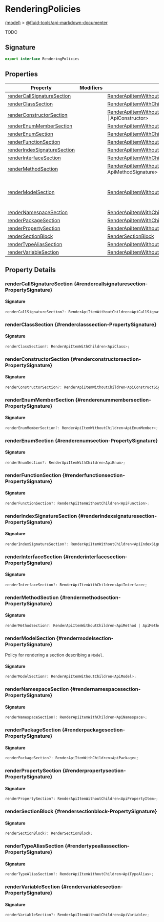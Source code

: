 
# RenderingPolicies

[(model)](./index) &gt; [@fluid-tools/api-markdown-documenter](./api-markdown-documenter)

TODO

## Signature

```typescript
export interface RenderingPolicies 
```

## Properties

|  Property | Modifiers | Type | Description |
|  --- | --- | --- | --- |
|  [renderCallSignatureSection](./api-markdown-documenter/renderingpolicies-interface#rendercallsignaturesection-PropertySignature) |  | [RenderApiItemWithoutChildren](./api-markdown-documenter#renderapiitemwithoutchildren-TypeAlias)<!-- -->&lt;ApiCallSignature&gt; |  |
|  [renderClassSection](./api-markdown-documenter/renderingpolicies-interface#renderclasssection-PropertySignature) |  | [RenderApiItemWithChildren](./api-markdown-documenter#renderapiitemwithchildren-TypeAlias)<!-- -->&lt;ApiClass&gt; |  |
|  [renderConstructorSection](./api-markdown-documenter/renderingpolicies-interface#renderconstructorsection-PropertySignature) |  | [RenderApiItemWithoutChildren](./api-markdown-documenter#renderapiitemwithoutchildren-TypeAlias)<!-- -->&lt;ApiConstructSignature \| ApiConstructor&gt; |  |
|  [renderEnumMemberSection](./api-markdown-documenter/renderingpolicies-interface#renderenummembersection-PropertySignature) |  | [RenderApiItemWithoutChildren](./api-markdown-documenter#renderapiitemwithoutchildren-TypeAlias)<!-- -->&lt;ApiEnumMember&gt; |  |
|  [renderEnumSection](./api-markdown-documenter/renderingpolicies-interface#renderenumsection-PropertySignature) |  | [RenderApiItemWithChildren](./api-markdown-documenter#renderapiitemwithchildren-TypeAlias)<!-- -->&lt;ApiEnum&gt; |  |
|  [renderFunctionSection](./api-markdown-documenter/renderingpolicies-interface#renderfunctionsection-PropertySignature) |  | [RenderApiItemWithoutChildren](./api-markdown-documenter#renderapiitemwithoutchildren-TypeAlias)<!-- -->&lt;ApiFunction&gt; |  |
|  [renderIndexSignatureSection](./api-markdown-documenter/renderingpolicies-interface#renderindexsignaturesection-PropertySignature) |  | [RenderApiItemWithoutChildren](./api-markdown-documenter#renderapiitemwithoutchildren-TypeAlias)<!-- -->&lt;ApiIndexSignature&gt; |  |
|  [renderInterfaceSection](./api-markdown-documenter/renderingpolicies-interface#renderinterfacesection-PropertySignature) |  | [RenderApiItemWithChildren](./api-markdown-documenter#renderapiitemwithchildren-TypeAlias)<!-- -->&lt;ApiInterface&gt; |  |
|  [renderMethodSection](./api-markdown-documenter/renderingpolicies-interface#rendermethodsection-PropertySignature) |  | [RenderApiItemWithoutChildren](./api-markdown-documenter#renderapiitemwithoutchildren-TypeAlias)<!-- -->&lt;ApiMethod \| ApiMethodSignature&gt; |  |
|  [renderModelSection](./api-markdown-documenter/renderingpolicies-interface#rendermodelsection-PropertySignature) |  | [RenderApiItemWithoutChildren](./api-markdown-documenter#renderapiitemwithoutchildren-TypeAlias)<!-- -->&lt;ApiModel&gt; | Policy for rendering a section describing a <code>Model</code>. |
|  [renderNamespaceSection](./api-markdown-documenter/renderingpolicies-interface#rendernamespacesection-PropertySignature) |  | [RenderApiItemWithChildren](./api-markdown-documenter#renderapiitemwithchildren-TypeAlias)<!-- -->&lt;ApiNamespace&gt; |  |
|  [renderPackageSection](./api-markdown-documenter/renderingpolicies-interface#renderpackagesection-PropertySignature) |  | [RenderApiItemWithChildren](./api-markdown-documenter#renderapiitemwithchildren-TypeAlias)<!-- -->&lt;ApiPackage&gt; |  |
|  [renderPropertySection](./api-markdown-documenter/renderingpolicies-interface#renderpropertysection-PropertySignature) |  | [RenderApiItemWithoutChildren](./api-markdown-documenter#renderapiitemwithoutchildren-TypeAlias)<!-- -->&lt;ApiPropertyItem&gt; |  |
|  [renderSectionBlock](./api-markdown-documenter/renderingpolicies-interface#rendersectionblock-PropertySignature) |  | [RenderSectionBlock](./api-markdown-documenter#rendersectionblock-TypeAlias) |  |
|  [renderTypeAliasSection](./api-markdown-documenter/renderingpolicies-interface#rendertypealiassection-PropertySignature) |  | [RenderApiItemWithoutChildren](./api-markdown-documenter#renderapiitemwithoutchildren-TypeAlias)<!-- -->&lt;ApiTypeAlias&gt; |  |
|  [renderVariableSection](./api-markdown-documenter/renderingpolicies-interface#rendervariablesection-PropertySignature) |  | [RenderApiItemWithoutChildren](./api-markdown-documenter#renderapiitemwithoutchildren-TypeAlias)<!-- -->&lt;ApiVariable&gt; |  |

## Property Details

### renderCallSignatureSection {#rendercallsignaturesection-PropertySignature}

#### Signature

```typescript
renderCallSignatureSection?: RenderApiItemWithoutChildren<ApiCallSignature>;
```

### renderClassSection {#renderclasssection-PropertySignature}

#### Signature

```typescript
renderClassSection?: RenderApiItemWithChildren<ApiClass>;
```

### renderConstructorSection {#renderconstructorsection-PropertySignature}

#### Signature

```typescript
renderConstructorSection?: RenderApiItemWithoutChildren<ApiConstructSignature | ApiConstructor>;
```

### renderEnumMemberSection {#renderenummembersection-PropertySignature}

#### Signature

```typescript
renderEnumMemberSection?: RenderApiItemWithoutChildren<ApiEnumMember>;
```

### renderEnumSection {#renderenumsection-PropertySignature}

#### Signature

```typescript
renderEnumSection?: RenderApiItemWithChildren<ApiEnum>;
```

### renderFunctionSection {#renderfunctionsection-PropertySignature}

#### Signature

```typescript
renderFunctionSection?: RenderApiItemWithoutChildren<ApiFunction>;
```

### renderIndexSignatureSection {#renderindexsignaturesection-PropertySignature}

#### Signature

```typescript
renderIndexSignatureSection?: RenderApiItemWithoutChildren<ApiIndexSignature>;
```

### renderInterfaceSection {#renderinterfacesection-PropertySignature}

#### Signature

```typescript
renderInterfaceSection?: RenderApiItemWithChildren<ApiInterface>;
```

### renderMethodSection {#rendermethodsection-PropertySignature}

#### Signature

```typescript
renderMethodSection?: RenderApiItemWithoutChildren<ApiMethod | ApiMethodSignature>;
```

### renderModelSection {#rendermodelsection-PropertySignature}

Policy for rendering a section describing a `Model`<!-- -->.

#### Signature

```typescript
renderModelSection?: RenderApiItemWithoutChildren<ApiModel>;
```

### renderNamespaceSection {#rendernamespacesection-PropertySignature}

#### Signature

```typescript
renderNamespaceSection?: RenderApiItemWithChildren<ApiNamespace>;
```

### renderPackageSection {#renderpackagesection-PropertySignature}

#### Signature

```typescript
renderPackageSection?: RenderApiItemWithChildren<ApiPackage>;
```

### renderPropertySection {#renderpropertysection-PropertySignature}

#### Signature

```typescript
renderPropertySection?: RenderApiItemWithoutChildren<ApiPropertyItem>;
```

### renderSectionBlock {#rendersectionblock-PropertySignature}

#### Signature

```typescript
renderSectionBlock?: RenderSectionBlock;
```

### renderTypeAliasSection {#rendertypealiassection-PropertySignature}

#### Signature

```typescript
renderTypeAliasSection?: RenderApiItemWithoutChildren<ApiTypeAlias>;
```

### renderVariableSection {#rendervariablesection-PropertySignature}

#### Signature

```typescript
renderVariableSection?: RenderApiItemWithoutChildren<ApiVariable>;
```
